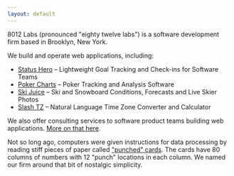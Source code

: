```yaml
---
layout: default
---
```


8012 Labs (pronounced "eighty twelve labs") is a software development firm based in Brooklyn, New York.

We build and operate web applications, including:

- [Status Hero](https://statushero.com) – Lightweight Goal Tracking and Check-ins for Software Teams
- [Poker Charts](https://pokercharts.com) – Poker Tracking and Analysis Software
- [Ski Juice](http://skijuice.com) – Ski and Snowboard Conditions, Forecasts and Live Skier Photos
- [Slash TZ](http://slashtz) – Natural Language Time Zone Converter and Calculator

We also offer consulting services to software product teams building web applications. [More on that here](/codebasemd).

Not so long ago, computers were given instructions for data processing by reading stiff pieces of paper called ["punched" cards](https://en.wikipedia.org/wiki/Punched_card). The cards have 80 columns of numbers with 12 "punch" locations in each column. We named our firm around that bit of nostalgic simplicity.